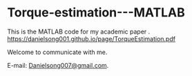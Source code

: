 # Torque-estimation---MATLAB
This is the MATLAB code for my academic paper <Torque Estimation for Robotic Joint With Harmonic Reducer Based on Deformation Calibration>. https://danielsong001.github.io/page/TorqueEstimation.pdf

Welcome to communicate with me.

E-mail: Danielsong007@gmail.com.
